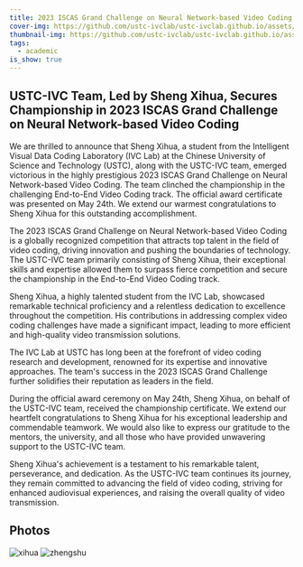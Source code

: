 ```yaml
---
title: 2023 ISCAS Grand Challenge on Neural Network-based Video Coding
cover-img: https://github.com/ustc-ivclab/ustc-ivclab.github.io/assets/116997215/12a63b27-ad41-4859-8ce8-bb59a3f17f95
thumbnail-img: https://github.com/ustc-ivclab/ustc-ivclab.github.io/assets/116997215/23c911d2-4f27-4a8e-b768-074003ac8a6f
tags:
  - academic
is_show: true
---
```


## USTC-IVC Team, Led by Sheng Xihua, Secures Championship in 2023 ISCAS Grand Challenge on Neural Network-based Video Coding

We are thrilled to announce that Sheng Xihua, a student from the Intelligent Visual Data Coding Laboratory (IVC Lab) at the Chinese University of Science and Technology (USTC), along with the USTC-IVC team, emerged victorious in the highly prestigious 2023 ISCAS Grand Challenge on Neural Network-based Video Coding.  The team clinched the championship in the challenging End-to-End Video Coding track.  The official award certificate was presented on May 24th.  We extend our warmest congratulations to Sheng Xihua for this outstanding accomplishment.

The 2023 ISCAS Grand Challenge on Neural Network-based Video Coding is a globally recognized competition that attracts top talent in the field of video coding, driving innovation and pushing the boundaries of technology. The USTC-IVC team primarily consisting of Sheng Xihua, their exceptional skills and expertise allowed them to surpass fierce competition and secure the championship in the End-to-End Video Coding track.

Sheng Xihua, a highly talented student from the IVC Lab, showcased remarkable technical proficiency and a relentless dedication to excellence throughout the competition.  His contributions in addressing complex video coding challenges have made a significant impact, leading to more efficient and high-quality video transmission solutions.

The IVC Lab at USTC has long been at the forefront of video coding research and development, renowned for its expertise and innovative approaches.  The team's success in the 2023 ISCAS Grand Challenge further solidifies their reputation as leaders in the field.

During the official award ceremony on May 24th, Sheng Xihua, on behalf of the USTC-IVC team, received the championship certificate.  We extend our heartfelt congratulations to Sheng Xihua for his exceptional leadership and commendable teamwork.  We would also like to express our gratitude to the mentors, the university, and all those who have provided unwavering support to the USTC-IVC team.

Sheng Xihua's achievement is a testament to his remarkable talent, perseverance, and dedication.  As the USTC-IVC team continues its journey, they remain committed to advancing the field of video coding, striving for enhanced audiovisual experiences, and raising the overall quality of video transmission.

## Photos

![xihua](https://github.com/ustc-ivclab/ustc-ivclab.github.io/assets/116997215/6c3b9ed2-46be-43ac-a1dc-313358793408)
![zhengshu](https://github.com/ustc-ivclab/ustc-ivclab.github.io/assets/116997215/23c911d2-4f27-4a8e-b768-074003ac8a6f)